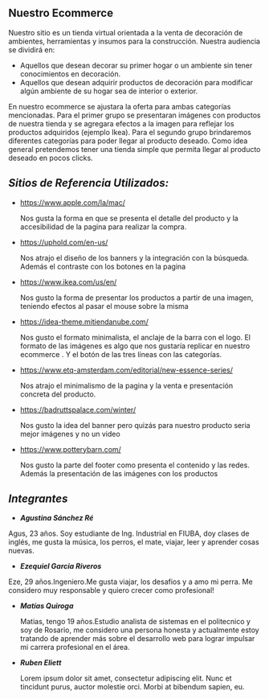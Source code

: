 ## Nuestro Ecommerce

Nuestro sitio es un tienda virtual orientada a la venta de decoración de ambientes, herramientas y insumos para la construcción. Nuestra audiencia se dividirá en:

- Aquellos que desean decorar su primer hogar o un ambiente sin tener conocimientos en decoración.
- Aquellos que desean adquirir productos de decoración para modificar algún ambiente de su hogar sea de interior o exterior.

En nuestro ecommerce se ajustara la oferta para ambas categorías mencionadas. Para el primer grupo se presentaran imágenes con productos de nuestra tienda y se agregara efectos a la imagen para reflejar los productos adquiridos (ejemplo Ikea).
Para el segundo grupo brindaremos diferentes categorías para poder llegar al producto deseado. Como idea general pretendemos tener una tienda simple que permita llegar al producto deseado en pocos clicks.



## ***Sitios de Referencia Utilizados:***

- https://www.apple.com/la/mac/ 

  Nos gusta la forma en que se presenta el detalle del producto y la accesibilidad de la pagina para realizar la compra.

- https://uphold.com/en-us/

  Nos atrajo el diseño de los banners y la integración con la búsqueda. Además el contraste con los botones en la pagina

- https://www.ikea.com/us/en/

  Nos gusto la forma de presentar los productos a partir de una imagen, teniendo efectos al pasar el mouse sobre la misma

- https://idea-theme.mitiendanube.com/

  Nos gusto el formato minimalista, el anclaje de la barra con el logo. El formato de las imágenes es algo que nos gustaría replicar en nuestro ecommerce . Y el botón de las tres líneas con las categorías.

  

- https://www.etq-amsterdam.com/editorial/new-essence-series/

  Nos atrajo el minimalismo de la pagina y la venta e presentación concreta del producto. 

- https://badruttspalace.com/winter/

  Nos gusto la idea del banner pero quizás para nuestro producto seria mejor imágenes y no un video

- https://www.potterybarn.com/

  Nos gusto la parte del footer como presenta el contenido y las redes. Además la presentación de las imágenes con los productos 



## *Integrantes*

- ***Agustina Sánchez Ré***

Agus, 23 años. Soy estudiante de Ing. Industrial en FIUBA, doy clases de inglés, me gusta la música, los perros, el mate, viajar, leer y aprender cosas nuevas.

- ***Ezequiel Garcia Riveros***

Eze, 29 años.Ingeniero.Me gusta viajar, los desafios y a amo mi perra. Me considero muy responsable y quiero crecer como profesional! 

- ***Matías Quiroga***

  Matias, tengo 19 años.Estudio analista de sistemas en el politecnico y soy de Rosario, me considero una persona honesta y actualmente estoy tratando de aprender más sobre el desarrollo web para lograr impulsar mi carrera profesional en el área.

- ***Ruben Eliett***

  Lorem ipsum dolor sit amet, consectetur adipiscing elit. Nunc et tincidunt purus, auctor molestie orci. Morbi at bibendum sapien, eu.

